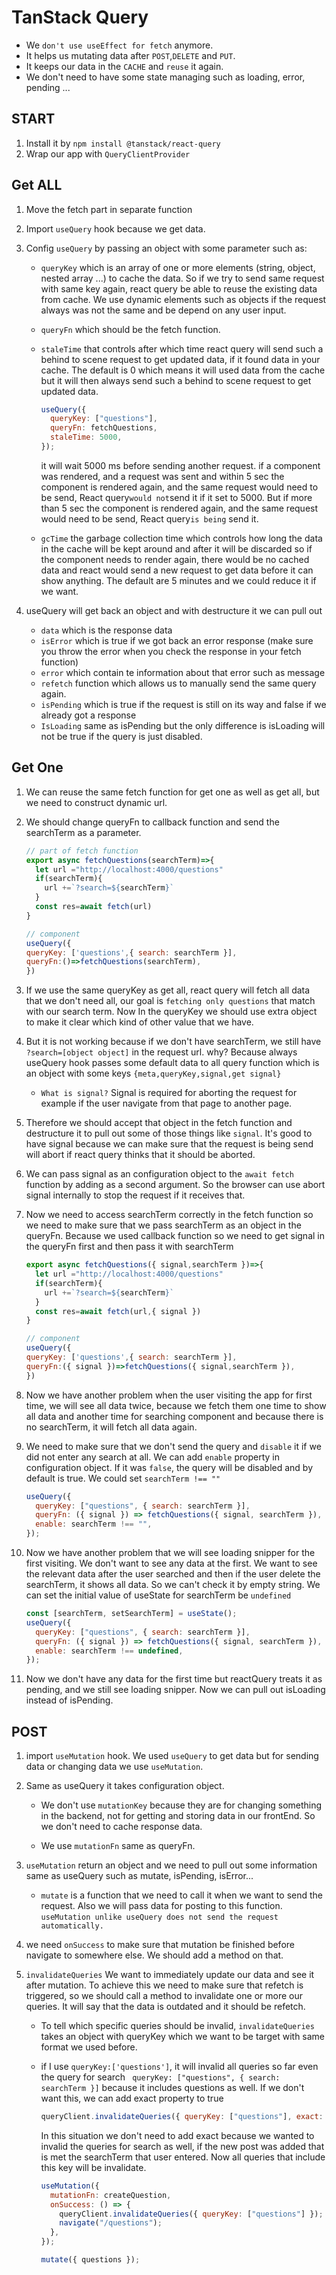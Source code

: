 # TanStack Query

- We `don't use useEffect for fetch` anymore.
- It helps us mutating data after `POST`,`DELETE` and `PUT`.
- It keeps our data in the `CACHE` and `reuse` it again.
- We don't need to have some state managing such as loading, error, pending ...

## START

1.  Install it by `npm install @tanstack/react-query`
2.  Wrap our app with `QueryClientProvider`

## Get ALL

1.  Move the fetch part in separate function
2.  Import `useQuery` hook because we get data.

3.  Config `useQuery` by passing an object with some parameter such as:

    - `queryKey` which is an array of one or more elements (string, object, nested array ...) to cache the data. So if we try to send same request with same key again, react query be able to reuse the existing data from cache. We use dynamic elements such as objects if the request always was not the same and be depend on any user input.

    - `queryFn` which should be the fetch function.

    - `staleTime` that controls after which time react query will send such a behind to scene request to get updated data, if it found data in your cache. The default is 0 which means it will used data from the cache but it will then always send such a behind to scene request to get updated data.

      ```jsx
      useQuery({
        queryKey: ["questions"],
        queryFn: fetchQuestions,
        staleTime: 5000,
      });
      ```

      it will wait 5000 ms before sending another request.
      if a component was rendered, and a request was sent and within 5 sec the component is rendered again, and the same request would need to be send, React query`would not`send it if it set to 5000.
      But if more than 5 sec the component is rendered again, and the same request would need to be send, React query`is being` send it.

    - `gcTime` the garbage collection time which controls how long the data in the cache will be kept around and after it will be discarded so if the component needs to render again, there would be no cached data and react would send a new request to get data before it can show anything. The default are 5 minutes and we could reduce it if we want.

4.  useQuery will get back an object and with destructure it we can pull out
    - `data` which is the response data
    - `isError` which is true if we got back an error response (make sure you throw the error when you check the response in your fetch function)
    - `error` which contain te information about that error such as message
    - `refetch` function which allows us to manually send the same query again.
    - `isPending` which is true if the request is still on its way and false if we already got a response
    - `IsLoading` same as isPending but the only difference is isLoading will not be true if the query is just disabled.

## Get One

1.  We can reuse the same fetch function for get one as well as get all, but we need to construct dynamic url.
2.  We should change queryFn to callback function and send the searchTerm as a parameter.

    ```jsx
    // part of fetch function
    export async fetchQuestions(searchTerm)=>{
      let url ="http://localhost:4000/questions"
      if(searchTerm){
        url +=`?search=${searchTerm}`
      }
      const res=await fetch(url)
    }

    // component
    useQuery({
    queryKey: ['questions',{ search: searchTerm }],
    queryFn:()=>fetchQuestions(searchTerm),
    })
    ```

3.  If we use the same queryKey as get all, react query will fetch all data that we don't need all, our goal is `fetching only questions` that match with our search term. Now In the queryKey we should use extra object to make it clear which kind of other value that we have.

4.  But it is not working because if we don't have searchTerm, we still have `?search=[object object]` in the request url. why?
    Because always useQuery hook passes some default data to all query function which is an object with some keys `{meta,queryKey,signal,get signal}`

    - `What is signal?` Signal is required for aborting the request for example if the user navigate from that page to another page.

5.  Therefore we should accept that object in the fetch function and destructure it to pull out some of those things like `signal`.
    It's good to have signal because we can make sure that the request is being send will abort if react query thinks that it should be aborted.
6.  We can pass signal as an configuration object to the `await fetch` function by adding as a second argument. So the browser can use abort signal internally to stop the request if it receives that.

7.  Now we need to access searchTerm correctly in the fetch function so we need to make sure that we pass searchTerm as an object in the queryFn. Because we used callback function so we need to get signal in the queryFn first and then pass it with searchTerm

    ```jsx
    export async fetchQuestions({ signal,searchTerm })=>{
      let url ="http://localhost:4000/questions"
      if(searchTerm){
        url +=`?search=${searchTerm}`
      }
      const res=await fetch(url,{ signal })
    }

    // component
    useQuery({
    queryKey: ['questions',{ search: searchTerm }],
    queryFn:({ signal })=>fetchQuestions({ signal,searchTerm }),
    })
    ```

8.  Now we have another problem when the user visiting the app for first time, we will see all data twice, because we fetch them one time to show all data and another time for searching component and because there is no searchTerm, it will fetch all data again.

9.  We need to make sure that we don't send the query and `disable` it if we did not enter any search at all. We can add `enable` property in configuration object. If it was `false`, the query will be disabled and by default is true. We could set `searchTerm !== ""`

    ```jsx
    useQuery({
      queryKey: ["questions", { search: searchTerm }],
      queryFn: ({ signal }) => fetchQuestions({ signal, searchTerm }),
      enable: searchTerm !== "",
    });
    ```

10. Now we have another problem that we will see loading snipper for the first visiting. We don't want to see any data at the first. We want to see the relevant data after the user searched and then if the user delete the searchTerm, it shows all data.
    So we can't check it by empty string. We can set the initial value of useState for searchTerm be `undefined`

    ```jsx
    const [searchTerm, setSearchTerm] = useState();
    useQuery({
      queryKey: ["questions", { search: searchTerm }],
      queryFn: ({ signal }) => fetchQuestions({ signal, searchTerm }),
      enable: searchTerm !== undefined,
    });
    ```

11. Now we don't have any data for the first time but reactQuery treats it as pending, and we still see loading snipper.
    Now we can pull out isLoading instead of isPending.

## POST

1. import `useMutation` hook. We used `useQuery` to get data but for sending data or changing data we use `useMutation`.

2. Same as useQuery it takes configuration object.

   - We don't use `mutationKey` because they are for changing something in the backend, not for getting and storing data in our frontEnd. So we don't need to cache response data.

   - We use `mutationFn` same as queryFn.

3. `useMutation` return an object and we need to pull out some information same as useQuery such as mutate, isPending, isError...

   - `mutate` is a function that we need to call it when we want to send the request. Also we will pass data for posting to this function.
     `useMutation unlike useQuery does not send the request automatically.`

4. we need `onSuccess` to make sure that mutation be finished before navigate to somewhere else. We should add a method on that.

5. `invalidateQueries` We want to immediately update our data and see it after mutation. To achieve this we need to make sure that refetch is triggered, so we should call a method to invalidate one or more our queries. It will say that the data is outdated and it should be refetch.

   - To tell which specific queries should be invalid, `invalidateQueries` takes an object with queryKey which we want to be target with same format we used before.
   - if I use
     `queryKey:['questions']`, it will invalid all queries so far even the query for search
     ` queryKey: ["questions", { search: searchTerm }]`
     because it includes questions as well.
     If we don't want this, we can add exact property to true

     ```jsx
     queryClient.invalidateQueries({ queryKey: ["questions"], exact: true });
     ```

     In this situation we don't need to add exact because we wanted to invalid the queries for search as well, if the new post was added that is met the searchTerm that user entered. Now all queries that include this key will be invalidate.

     ```jsx
     useMutation({
       mutationFn: createQuestion,
       onSuccess: () => {
         queryClient.invalidateQueries({ queryKey: ["questions"] });
         navigate("/questions");
       },
     });

     mutate({ questions });
     ```
